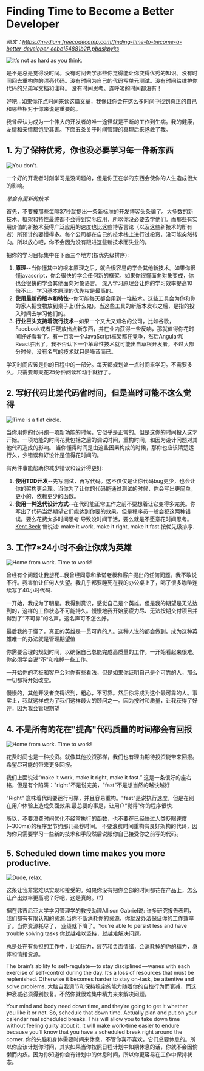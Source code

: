# Finding Time to Become a Better Developer

_原文：https://medium.freecodecamp.com/finding-time-to-become-a-better-developer-eebc154881b2#.pbaskpyks_

![It’s not as hard as you think.](https://cdn-images-2.medium.com/max/1600/1*Y0koaXjHnJSrzB6vK4STqQ.png)

是不是总是觉得没时间。没有时间去学那些你觉得能让你变得优秀的知识。没有时间回去重构你的漂亮代码。没有时间为自己的代码写单元测试。没有时间给维护你代码的兄弟写文档和注释。
没有时间思考。连呼吸的时间都没有！

好吧...如果你花点时间来读这篇文章，我保证你会在这么多时间中找到真正的自己和哪些相对于你来说是重要的。

我曾经认为成为一个伟大的开发者的唯一途径就是不断的工作到生病。我的健康，友情和亲情都饱受其害。下面五条关于时间管理的真理后来拯救了我。

## 1. 为了保持优秀，你也没必要学习每一件新东西

![You don’t.](https://cdn-images-2.medium.com/max/1600/1*nlHiraEMnpECFoi3_nIV4g.gif)

一个好的开发者时刻学习是没问题的，但是你正在学的东西会使你的人生造成很大的影响。

_总会有更新的技术_

首先，不要被那些每隔37秒就提出一条新标准的开发博客头条骗了。大多数的新技术、框架和特性最终都不会得到实际应用，所以你没必要去学他们。而那些有实用价值的新技术获得广泛应用的速度也比这些博客言论（以及这些新技术的所有者）所预计的要慢得多。每个公司都在自己的技术栈上进行过投资，没可能突然转向。所以放心吧，你不会因为没有跟进这些新技术而失业的。


把你的学习目标集中在下面三个地方(按优先级排序):

1. **原理**--当你懂其中的根本原理之后，就会很容易的学会其他新技术。如果你很懂javascript，你会很快的学会任何新的框架。如果你很懂面向对象变成，你也会很快的学会其他面向对象语言。
    深入学习原理会让你的学习效率提高10倍不止。学习基本原理的优先权是最高的。
2. **使用最新的版本和特性**--你可能每天都会用到一堆技术。这些工具会为你和你的家人把食物放到桌子上(什么鬼)。当这些工具的新版本发布之后，是指的投入时间去学习他们的。
3. **行业巨头支持着流行技术**--如果一个又大又知名的公司，比如谷歌，Facebook或者巨硬放出点新东西，并在业内获得一些反响，那就值得你花时间好好看看了。有一百零一个JavaScript框架都在竞争，然后Angular和React胜出了。我不否认下一个革命性技术就可能出自草根开发者，不过大部分时候，没有名气的技术就只是噪音而已。

学习时间应该是你的日程中的一部分。每天都规划处一点时间来学习。不需要多久，只需要每天花25分钟阅读和动手就行了。

## 2. 写好代码比差代码省时间，但是当时可能不这么觉得

![Time is a flat circle.](https://cdn-images-2.medium.com/max/1600/1*T_iEqRX_YzZjmQeaRgk2mA.gif)

当你用你的代码跑一项新功能的时候，它似乎是正常的。但是这你的时间投入这才开始。一项功能的时间花费包括之后的调试时间，重构时间，和因为设计问题对其他代码造成的影响。
当你懂得时间是由这些因素构成的时候，那你也应该清楚运行久，少错误和好设计是值得花时间的。

有两件事能帮助你减少错误和设计得更好:
1. **使用TDD开发**--先写测试，再写代码。这不仅仅是让你代码bug更少，也会让你的架构更合理。当你为了让你的代码能通过测试的时候，你会写出更简单，更小的，依赖更少的函数。
2. **使用一种迭代设计方式**--在代码能正常工作之前不要想着让它变得多完美。你写出了代码当然期望它们能达到你要的效果。但是程序员一般会犯这两种错误。要么花费太多时间思考
    导致没时间干活，要么就是不愿意花时间思考。[Kent Beck](http://baike.baidu.com/link?url=SkEbVxS_0_yrAabt9bUYmh3fEdXMeMurmH1eBVe5EGipzHwUhkSQZElAhVdS3XRkB9NFAeVW7LO8NGaFYkv45_)
    曾说过: make it work, make it right, make it fast.按优先级排序.

## 3. 工作7*24小时不会让你成为英雄

![Home from work. Time to work!](https://cdn-images-2.medium.com/max/1600/1*NyLgzD71S8ZmsZ1QWRTYtw.gif)

曾经有个问题让我想死...我曾经同意和承诺老板和客户提出的任何问题。我不敢说不行。我害怕让任何人失望。我几乎都要睡死在我的办公桌上了，喝了很多咖啡连续写了40小时代码.

一开始，我成为了明星。我得到赏识，感觉自己是个英雄。但是我的期望是无法达到的，这样的工作状态不可能持久。慢慢地我开始筋疲力尽、无法按期交付项目并得到了“不可靠”的名声。这名声可不怎么好。

最后我终于懂了，真正的英雄是一贯可靠的人。这种人说的都会做到。成为这种英雄唯一的办法就是管理期望值

你需要合理的规划时间，以确保自己总能完成高质量的工作。一开始看起来很难。你必须学会说"不"和推掉一些工作。

一开始你的老板和客户会对你有些看法，但是如果你证明自己是个可靠的人，那么一切都将开始改变。

慢慢的，其他开发者变得迟到，粗心，不可靠。然后你将成为这个最可靠的人。事实上，我就这样成为了我们这样最火的顾问之一。因为按时和质量，让我获得了好评，因为我会管理期望


## 4. 不是所有的花在"提高"代码质量的时间都会有回报

![Home from work. Time to work!](https://cdn-images-2.medium.com/max/1600/1*JMk2wpkTz9SKzs1D9s7-CA.png)

花费时间也是一种投资。就像其他投资那样，我们也有理由期待投资能带来回报。希望尽可能的带来更多回报。

我们上面说过“make it work, make it right, make it fast.” 这是一条很好的座右铭，但是有个陷阱："right"不是说完美，"fast"不是想当然的越快越好

"Right" 意味着代码要运行可靠，并且容易重构。"fast"是说执行速度，但是在别在用户体验上造成负面效果.最总要的事是，让用户“觉得”你的程序很快.

所以，不要浪费时间优化不经常执行的函数，也不要在已经快过人类眨眼速度(~300ms)的程序里节约那几毫秒时间。
不要浪费时间重构有良好架构的代码，因为你只需要学习一些新的技术和手段然后说服你自己接受你之前写的代码。

## 5. Scheduled down time makes you more productive.

![Dude, relax.](https://cdn-images-2.medium.com/max/1600/1*tREYaPTUYGW_LAbdOBKbaw.gif)

这条让我非常难以实现和接受的。如果你没有把你全部的时间都花在产品上，怎么让产出效率更高呢？好吧，这是真的。(?)

据在弗吉尼亚大学学习管理学的教授助理Allison Gabriel说: 许多研究报告表明，我们都有有限认知的资源.当你不断消耗你的资源，你就没办法保证你的工作效率了。当你资源耗尽了，
业绩就下降了。You’re able to persist less and have trouble solving tasks
你就越难以坚持，就越难解决问题。

总是处在有负担的工作中，比如压力，疲劳和负面情绪，会消耗掉的你的精力，身体和情绪资源。

The brain’s ability to self-regulate — to stay disciplined — wanes with each exercise of self-control during the day. It’s a loss of resources that must be replenished. Otherwise it becomes harder to stay on-task, be attentive and solve problems.
大脑自我调节和保持稳定的能力随着你的自控行为而衰减，而这种衰减必须得到恢复。不然你就很难集中精力来来解决问题。

Your mind and body need down time, and they’re going to get it whether you like it or not. So, schedule that down time. Actually plan and put on your calendar real scheduled breaks. This will allow you to take down time without feeling guilty about it. It will make work-time easier to endure because you’ll know that you have a scheduled break right around the corner.
你的头脑和身体需要时间来休息，不管你喜不喜欢，它们总要休息的。所以你应该计划你时间，其实如果当你按照日程计划中如期休息的话，你就不会因偷懒而内疚。因为你知道你会有计划中的休息时间，所以你更容易在工作中保持状态。
